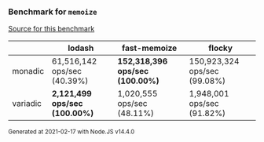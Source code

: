 ### Benchmark for `memoize`

[Source for this benchmark](./benchmark.ts)

|     | lodash | fast-memoize | flocky |
| --- | --- | --- | --- |
| monadic | 61,516,142 ops/sec (40.39%) | **152,318,396 ops/sec (100.00%)** | 150,923,324 ops/sec (99.08%) |
| variadic | **2,121,499 ops/sec (100.00%)** | 1,020,555 ops/sec (48.11%) | 1,948,001 ops/sec (91.82%) |

<sup>Generated at 2021-02-17 with Node.JS v14.4.0</sup>